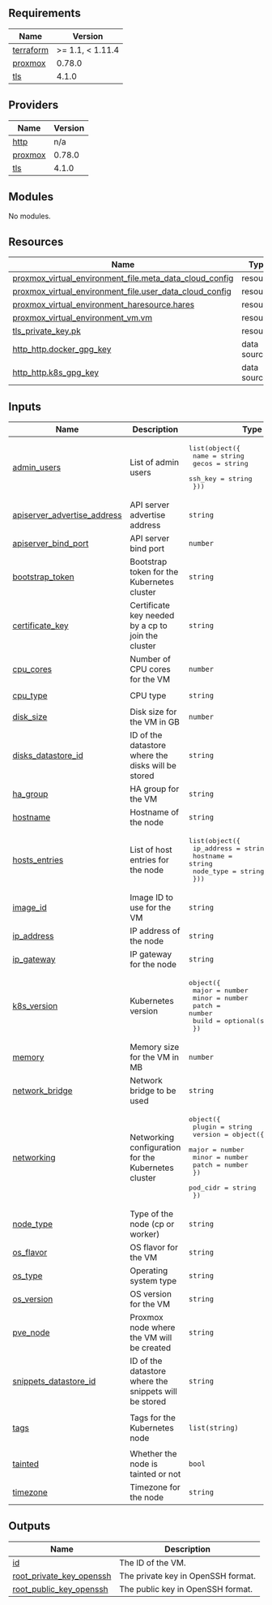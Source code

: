 ## Requirements

| Name | Version |
|------|---------|
| <a name="requirement_terraform"></a> [terraform](#requirement\_terraform) | >= 1.1, < 1.11.4 |
| <a name="requirement_proxmox"></a> [proxmox](#requirement\_proxmox) | 0.78.0 |
| <a name="requirement_tls"></a> [tls](#requirement\_tls) | 4.1.0 |

## Providers

| Name | Version |
|------|---------|
| <a name="provider_http"></a> [http](#provider\_http) | n/a |
| <a name="provider_proxmox"></a> [proxmox](#provider\_proxmox) | 0.78.0 |
| <a name="provider_tls"></a> [tls](#provider\_tls) | 4.1.0 |

## Modules

No modules.

## Resources

| Name | Type |
|------|------|
| [proxmox_virtual_environment_file.meta_data_cloud_config](https://registry.terraform.io/providers/bpg/proxmox/0.78.0/docs/resources/virtual_environment_file) | resource |
| [proxmox_virtual_environment_file.user_data_cloud_config](https://registry.terraform.io/providers/bpg/proxmox/0.78.0/docs/resources/virtual_environment_file) | resource |
| [proxmox_virtual_environment_haresource.hares](https://registry.terraform.io/providers/bpg/proxmox/0.78.0/docs/resources/virtual_environment_haresource) | resource |
| [proxmox_virtual_environment_vm.vm](https://registry.terraform.io/providers/bpg/proxmox/0.78.0/docs/resources/virtual_environment_vm) | resource |
| [tls_private_key.pk](https://registry.terraform.io/providers/hashicorp/tls/4.1.0/docs/resources/private_key) | resource |
| [http_http.docker_gpg_key](https://registry.terraform.io/providers/hashicorp/http/latest/docs/data-sources/http) | data source |
| [http_http.k8s_gpg_key](https://registry.terraform.io/providers/hashicorp/http/latest/docs/data-sources/http) | data source |

## Inputs

| Name | Description | Type | Default | Required |
|------|-------------|------|---------|:--------:|
| <a name="input_admin_users"></a> [admin\_users](#input\_admin\_users) | List of admin users | <pre>list(object({<br/>    name    = string<br/>    gecos   = string<br/>    ssh_key = string<br/>  }))</pre> | n/a | yes |
| <a name="input_apiserver_advertise_address"></a> [apiserver\_advertise\_address](#input\_apiserver\_advertise\_address) | API server advertise address | `string` | n/a | yes |
| <a name="input_apiserver_bind_port"></a> [apiserver\_bind\_port](#input\_apiserver\_bind\_port) | API server bind port | `number` | `6443` | no |
| <a name="input_bootstrap_token"></a> [bootstrap\_token](#input\_bootstrap\_token) | Bootstrap token for the Kubernetes cluster | `string` | n/a | yes |
| <a name="input_certificate_key"></a> [certificate\_key](#input\_certificate\_key) | Certificate key needed by a cp to join the cluster | `string` | `""` | no |
| <a name="input_cpu_cores"></a> [cpu\_cores](#input\_cpu\_cores) | Number of CPU cores for the VM | `number` | `2` | no |
| <a name="input_cpu_type"></a> [cpu\_type](#input\_cpu\_type) | CPU type | `string` | `"x86-64-v2-AES"` | no |
| <a name="input_disk_size"></a> [disk\_size](#input\_disk\_size) | Disk size for the VM in GB | `number` | `20` | no |
| <a name="input_disks_datastore_id"></a> [disks\_datastore\_id](#input\_disks\_datastore\_id) | ID of the datastore where the disks will be stored | `string` | `"local"` | no |
| <a name="input_ha_group"></a> [ha\_group](#input\_ha\_group) | HA group for the VM | `string` | n/a | yes |
| <a name="input_hostname"></a> [hostname](#input\_hostname) | Hostname of the node | `string` | n/a | yes |
| <a name="input_hosts_entries"></a> [hosts\_entries](#input\_hosts\_entries) | List of host entries for the node | <pre>list(object({<br/>    ip_address = string<br/>    hostname   = string<br/>    node_type  = string<br/>  }))</pre> | n/a | yes |
| <a name="input_image_id"></a> [image\_id](#input\_image\_id) | Image ID to use for the VM | `string` | n/a | yes |
| <a name="input_ip_address"></a> [ip\_address](#input\_ip\_address) | IP address of the node | `string` | n/a | yes |
| <a name="input_ip_gateway"></a> [ip\_gateway](#input\_ip\_gateway) | IP gateway for the node | `string` | n/a | yes |
| <a name="input_k8s_version"></a> [k8s\_version](#input\_k8s\_version) | Kubernetes version | <pre>object({<br/>    major = number<br/>    minor = number<br/>    patch = number<br/>    build = optional(string, "1.1")<br/>  })</pre> | n/a | yes |
| <a name="input_memory"></a> [memory](#input\_memory) | Memory size for the VM in MB | `number` | `2048` | no |
| <a name="input_network_bridge"></a> [network\_bridge](#input\_network\_bridge) | Network bridge to be used | `string` | `"vmbr0"` | no |
| <a name="input_networking"></a> [networking](#input\_networking) | Networking configuration for the Kubernetes cluster | <pre>object({<br/>    plugin   = string<br/>    version  = object({<br/>      major = number<br/>      minor = number<br/>      patch = number<br/>    })<br/>    pod_cidr = string<br/>  })</pre> | n/a | yes |
| <a name="input_node_type"></a> [node\_type](#input\_node\_type) | Type of the node (cp or worker) | `string` | n/a | yes |
| <a name="input_os_flavor"></a> [os\_flavor](#input\_os\_flavor) | OS flavor for the VM | `string` | `"debian"` | no |
| <a name="input_os_type"></a> [os\_type](#input\_os\_type) | Operating system type | `string` | `"l26"` | no |
| <a name="input_os_version"></a> [os\_version](#input\_os\_version) | OS version for the VM | `string` | `"bookworm"` | no |
| <a name="input_pve_node"></a> [pve\_node](#input\_pve\_node) | Proxmox node where the VM will be created | `string` | n/a | yes |
| <a name="input_snippets_datastore_id"></a> [snippets\_datastore\_id](#input\_snippets\_datastore\_id) | ID of the datastore where the snippets will be stored | `string` | `"local"` | no |
| <a name="input_tags"></a> [tags](#input\_tags) | Tags for the Kubernetes node | `list(string)` | <pre>[<br/>  "terraform"<br/>]</pre> | no |
| <a name="input_tainted"></a> [tainted](#input\_tainted) | Whether the node is tainted or not | `bool` | `false` | no |
| <a name="input_timezone"></a> [timezone](#input\_timezone) | Timezone for the node | `string` | `"UTC"` | no |

## Outputs

| Name | Description |
|------|-------------|
| <a name="output_id"></a> [id](#output\_id) | The ID of the VM. |
| <a name="output_root_private_key_openssh"></a> [root\_private\_key\_openssh](#output\_root\_private\_key\_openssh) | The private key in OpenSSH format. |
| <a name="output_root_public_key_openssh"></a> [root\_public\_key\_openssh](#output\_root\_public\_key\_openssh) | The public key in OpenSSH format. |
